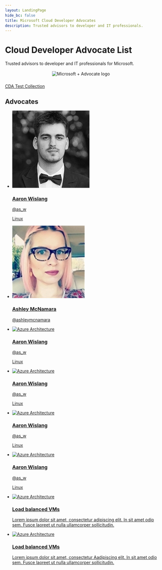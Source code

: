 ```yaml
--- 
layout: LandingPage
hide_bc: false
title: Microsoft Cloud Developer Advocates
description: Trusted advisors to developer and IT professionals.
---
```

<head>
<script>
alert('abc');
</script>
</head>
<div id="main" class="v2">
    <div class="container">
        <h1> Cloud Developer Advocate List </h1>
        <div>Trusted advisors to developer and IT professionals for Microsoft.</div><br/>
        <div style="text-align:center;width:100%;padding-bottom:24px;"><script async src="//platform.twitter.com/widgets.js" charset="utf-8"></script>
            <img width="500" alt="Microsoft + Advocate logo" src="https://raw.githubusercontent.com/ashleymcnamara/Developer-Advocate-Bit/master/BitMicrosoft.png" />
        </div>
    </div>
    <div class="container">
        <div>
        <a class="twitter-grid" data-partner="tweetdeck" href="https://twitter.com/NYTNow/timelines/576828964162965504">CDA Test Collection</a>
            <img style="display:none;" width="100%" alt="Placeholder for a twitter widget to be added later" src="https://taylorlove.info/assets/img/twitter_collection_placeholder.png" />
        </div>
    </div>
    <div class="content">
        <h2> Advocates </h2>
        <ul class="panelContent cardsW">
            <li>
                <a href="./aaron-wislang" data-linktype="internal">
                <div class="cardSize">
                    <div class="cardPadding">
                        <div class="card">
                            <div class="cardImageOuter">
                                <div class="cardImage">
                                    <img src="./media/profiles/aaron-wislang.png" alt="Picture of Aaron Wislang" data-linktype="internal">
                                </div>
                            </div>
                            <div class="cardText">
                                <h3>Aaron Wislang</h3>
                                <p>@as_w</p>
                                <p>Linux</p>
                            </div>
                        </div>
                    </div>
                </div>
                </a>
            </li>
            <li>
                <a href="./ashley-mcnamara" data-linktype="internal">
                <div class="cardSize">
                    <div class="cardPadding">
                        <div class="card">
                            <div class="cardImageOuter">
                                <div class="cardImage">
                                    <img src="./media/profiles/ashley-mcnamara.png" alt="Picture of Ashley McNamara" data-linktype="internal">
                                </div>
                            </div>
                            <div class="cardText">
                                <h3>Ashley McNamara</h3>
                                <p>@ashleymcnamara</p>
                            </div>
                        </div>
                    </div>
                </div>
                </a>
            </li>
            <li>
                <a href="http://azure.microsoft.com/" data-linktype="external">
                <div class="cardSize">
                    <div class="cardPadding">
                        <div class="card">
                            <div class="cardImageOuter">
                                <div class="cardImage">
                                    <img src="https://docs.microsoft.com/en-us/media/common/placeholder.svg" alt="Azure Architecture" data-linktype="external">
                                </div>
                            </div>
                            <div class="cardText">
                                <h3>Aaron Wislang</h3>
                                <p>@as_w</p>
                                <p>Linux</p>
                            </div>
                        </div>
                    </div>
                </div>
                </a>
            </li>
            <li>
                <a href="http://azure.microsoft.com/" data-linktype="external">
                <div class="cardSize">
                    <div class="cardPadding">
                        <div class="card">
                            <div class="cardImageOuter">
                                <div class="cardImage">
                                    <img src="https://docs.microsoft.com/en-us/media/common/placeholder.svg" alt="Azure Architecture" data-linktype="external">
                                </div>
                            </div>
                            <div class="cardText">
                                <h3>Aaron Wislang</h3>
                                <p>@as_w</p>
                                <p>Linux</p>
                            </div>
                        </div>
                    </div>
                </div>
                </a>
            </li>
            <li>
                <a href="http://azure.microsoft.com/" data-linktype="external">
                <div class="cardSize">
                    <div class="cardPadding">
                        <div class="card">
                            <div class="cardImageOuter">
                                <div class="cardImage">
                                    <img src="https://docs.microsoft.com/en-us/media/common/placeholder.svg" alt="Azure Architecture" data-linktype="external">
                                </div>
                            </div>
                            <div class="cardText">
                                <h3>Aaron Wislang</h3>
                                <p>@as_w</p>
                                <p>Linux</p>
                            </div>
                        </div>
                    </div>
                </div>
                </a>
            </li>
            <li>
                <a href="http://azure.microsoft.com/" data-linktype="external">
                <div class="cardSize">
                    <div class="cardPadding">
                        <div class="card">
                            <div class="cardImageOuter">
                                <div class="cardImage">
                                    <img src="https://docs.microsoft.com/en-us/media/common/placeholder.svg" alt="Azure Architecture" data-linktype="external">
                                </div>
                            </div>
                            <div class="cardText">
                                <h3>Aaron Wislang</h3>
                                <p>@as_w</p>
                                <p>Linux</p>
                            </div>
                        </div>
                    </div>
                </div>
                </a>
            </li>
            <li>
                <a href="http://azure.microsoft.com/" data-linktype="external">
                <div class="cardSize">
                    <div class="cardPadding">
                        <div class="card">
                            <div class="cardImageOuter">
                                <div class="cardImage">
                                    <img src="https://docs.microsoft.com/en-us/media/common/placeholder.svg" alt="Azure Architecture" data-linktype="external">
                                </div>
                            </div>
                            <div class="cardText">
                                <h3>Load balanced VMs</h3>
                                <p>Lorem ipsum dolor sit amet, consectetur adipiscing elit. In sit amet odio sem. Fusce laoreet ut nulla ullamcorper sollicitudin.</p>
                            </div>
                        </div>
                    </div>
                </div>
                </a>
            </li>
            <li>
                <a href="http://azure.microsoft.com/" data-linktype="external">
                <div class="cardSize">
                    <div class="cardPadding">
                        <div class="card">
                            <div class="cardImageOuter">
                                <div class="cardImage">
                                    <img src="https://docs.microsoft.com/en-us/media/common/placeholder.svg" alt="Azure Architecture" data-linktype="external">
                                </div>
                            </div>
                            <div class="cardText">
                                <h3>Load balanced VMs</h3>
                                <p>Lorem ipsum dolor sit amet, consectetur Aadipiscing elit. In sit amet odio sem. Fusce laoreet ut nulla ullamcorper sollicitudin.</p>
                            </div>
                        </div>
                    </div>
                </div>
                </a>
            </li>
        </ul>
    </div>
</div>
